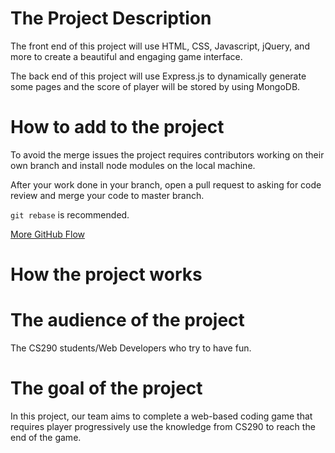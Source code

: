 # The Project Description

The front end of this project will use HTML, CSS, Javascript, jQuery, and more to create a beautiful and engaging game interface.

The back end of this project will use Express.js to dynamically generate some pages and the score of player will be stored by using MongoDB.

# How to add to the project

To avoid the merge issues the project requires contributors working on their own branch and install node modules on the local machine.

After your work done in your branch, open a pull request to asking for code review and merge your code to master branch.

`git rebase` is recommended.

[More GitHub Flow](https://guides.github.com/introduction/flow/)

# How the project works



# The audience of the project

The CS290 students/Web Developers who try to have fun.

# The goal of the project

In this project, our team aims to complete a web-based coding game that requires player progressively use the knowledge from CS290 to reach the end of the game.
